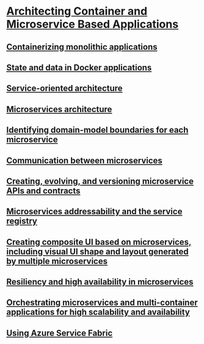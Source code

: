 # [Architecting Container and Microservice Based Applications](index.md)
## [Containerizing monolithic applications](containerizing-monolithic-applications.md)
## [State and data in Docker applications](state-and-data-in-docker-applications.md)
## [Service-oriented architecture ](service-oriented-architecture-.md)
## [Microservices architecture](microservices-architecture.md)
## [Identifying domain-model boundaries for each microservice](identifying-domain-model-boundaries-for-each-microservice.md)
## [Communication between microservices](communication-between-microservices.md)
## [Creating, evolving, and versioning microservice APIs and contracts](creating,-evolving,-and-versioning-microservice-apis-and-contracts.md)
## [Microservices addressability and the service registry](microservices-addressability-and-the-service-registry.md)
## [Creating composite UI based on microservices, including visual UI shape and layout generated by multiple microservices](creating-composite-ui-based-on-microservices,-including-visual-ui-shape-and-layout-generated-by-multiple-microservices.md)
## [Resiliency and high availability in microservices](resiliency-and-high-availability-in-microservices.md)
## [Orchestrating microservices and multi-container applications for high scalability and availability](orchestrating-microservices-and-multi-container-applications-for-high-scalability-and-availability.md)
## [Using Azure Service Fabric](using-azure-service-fabric.md)
